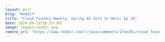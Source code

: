 ```yaml
---
layout: post
blog: "Reddit"
title: "Cloud Foundry Weekly: Spring AI Zero to Hero: Ep 26"
date: 2024-09-11T16:13:30Z
image: images/reddit.png
remote_url: "https://www.reddit.com/r/java/comments/1fee28i/cloud_foundry_weekly_spring_ai_zero_to_hero_ep_26/"
---
```

